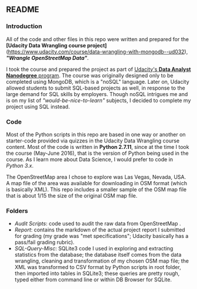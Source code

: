 ## README

### Introduction
All of the code and other files in this repo were written and prepared for the **[Udacity Data Wrangling course project]**(https://www.udacity.com/course/data-wrangling-with-mongodb--ud032), _**"Wrangle OpenStreetMap Data"**_.

I took the course and prepared the project as part of [Udacity's **Data Analyst Nanodegree** program](https://www.udacity.com/course/data-analyst-nanodegree--nd002?v=a4). The course was originally designed only to be completed using MongoDB, which is a "noSQL" language. Later on, Udacity allowed students to submit SQL-based projects as well, in response to the large demand for SQL skills by employers. Though noSQL intrigues me and is on my list of _"would-be-nice-to-learn"_ subjects, I decided to complete my project using SQL instead.

### Code
Most of the Python scripts in this repo are based in one way or another on starter-code provided via quizzes in the Udacity Data Wrangling course content. Most of the code is written in **Python 2.7.11**, since at the time I took the course (May-June 2016), that is the version of Python being used in the course. As I learn more about Data Science, I would prefer to code in _Python 3.x_.

The OpenStreetMap area I chose to explore was Las Vegas, Nevada, USA. A map file of the area was available for downloading in OSM format (which is basically XML). This repo includes a smaller sample of the OSM map file that is about 1/15 the size of the original OSM map file.

### Folders
- _Audit Scripts_: code used to audit the raw data from OpenStreetMap .
- _Report_: contains the markdown of the actual project report I submitted for grading (my grade was "met specifications"; Udacity basically has a pass/fail grading rubric).
- _SQL-Query-Misc_: SQLite3 code I used in exploring and extracting statistics from the database; the database itself comes from the data wrangling, cleaning and transformation of my chosen OSM map file; the XML was transformed to CSV format by Python scripts in root folder, then imported into tables in SQLite3; these queries are pretty rough, typed either from command line or within DB Browser for SQLite.
